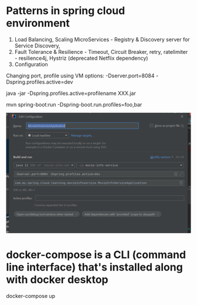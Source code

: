 # Patterns in spring cloud environment

1) Load Balancing, Scaling MicroServices - Registry & Discovery server for Service Discovery,
2) Fault Tolerance & Resilience - Timeout, Circuit Breaker, retry, ratelimiter - resilience4j, Hystriz (deprecated Netflix dependency)
3) Configuration


Changing port, profile using VM options:
-Dserver.port=8084 -Dspring.profiles.active=dev

java -jar -Dspring.profiles.active=profilename XXX.jar

mvn spring-boot:run -Dspring-boot.run.profiles=foo,bar

![img.png](img.png)



# docker-compose is a CLI (command line interface) that's installed along with docker desktop

docker-compose up

